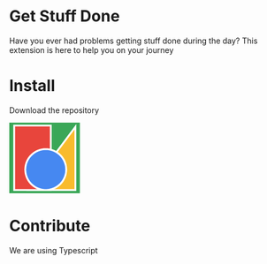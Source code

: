 # Get Stuff Done
Have you ever had problems getting stuff done during the day?
This extension is here to help you on your journey

# Install
Download the repository


![image info](./documentation/install/image.png)


# Contribute
We are using Typescript
